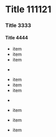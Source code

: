 Title 111121
==

### Title 3333 #
####  Title 4444


* item
* item
* item

-

+ item
+ item
+ item

-

- item
- item
- item
